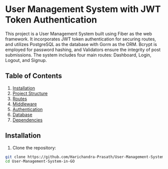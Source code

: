 # User Management System with JWT Token Authentication

This project is a User Management System built using Fiber as the web framework. It incorporates JWT token authentication for securing routes, and utilizes PostgreSQL as the database with Gorm as the ORM. Bcrypt is employed for password hashing, and Validators ensure the integrity of post submissions. The system includes four main routes: Dashboard, Login, Logout, and Signup.

## Table of Contents

1. [Installation](#installation)
2. [Project Structure](#project-structure)
3. [Routes](#routes)
4. [Middleware](#middleware)
5. [Authentication](#authentication)
6. [Database](#database)
7. [Dependencies](#dependencies)

## Installation

1. Clone the repository:

```bash
git clone https://github.com/Harichandra-Prasath/User-Management-System-in-GO.git
cd User-Management-System-in-GO
